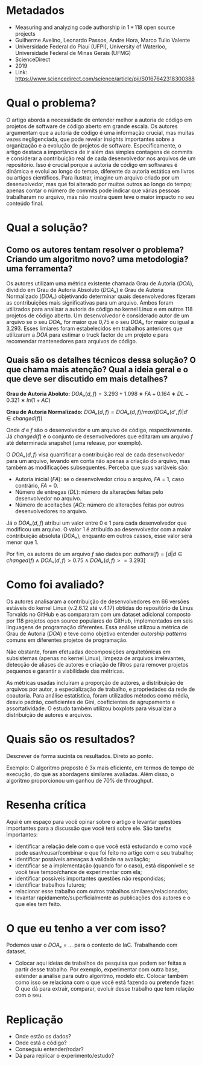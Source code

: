 # Metadados

* Measuring and analyzing code authorship in 1 + 118 open source projects
* Guilherme Avelino, Leonardo Passos, Andre Hora, Marco Tulio Valente
* Universidade Federal do Piauí (UFPI), University of Waterloo, Universidade Federal de Minas Gerais (UFMG)
* ScienceDirect
* 2019
* Link: https://www.sciencedirect.com/science/article/pii/S0167642318300388

# Qual o problema?

O artigo aborda a necessidade de entender melhor a autoria de código em projetos de software de código aberto em grande escala. Os autores argumentam que a autoria de código é uma informação crucial, mas muitas vezes negligenciada, que pode revelar insights importantes sobre a organização e a evolução de projetos de software. Especificamente, o artigo destaca a importância de ir além das simples contagens de commits e considerar a contribuição real de cada desenvolvedor nos arquivos de um repositório. Isso é crucial porque a autoria de código em softwares é dinâmica e evolui ao longo do tempo, diferente da autoria estática em livros ou artigos científicos. Para ilustrar, imagine um arquivo criado por um desenvolvedor, mas que foi alterado por muitos outros ao longo do tempo; apenas contar o número de commits pode indicar que várias pessoas trabalharam no arquivo, mas não mostra quem teve o maior impacto no seu conteúdo final.

# Qual a solução?

## Como os autores tentam resolver o problema? Criando um algoritmo novo? uma metodologia? uma ferramenta? 

Os autores utilizam uma métrica existente chamada Grau de Autoria ($DOA$), dividido em Grau de Autoria Absoluto ($DOAₐ$) e Grau de Autoria Normalizado ($DOAₙ$) objetivando determinar quais desenvolvedores fizeram as contribuições mais significativas para um arquivo. Ambos foram utilizados para analisar a autoria de código no kernel Linux e em outros 118 projetos de código aberto. Um desenvolvedor é considerado autor de um arquivo se o seu $DOAₙ$ for maior que 0,75 e o seu $DOAₐ$ for maior ou igual a 3,293. Esses limiares foram estabelecidos em trabalhos anteriores que utilizaram a $DOA$ para estimar o truck factor de um projeto e para recomendar mantenedores para arquivos de código.

## Quais são os detalhes técnicos dessa solução? O que chama mais atenção? Qual a ideia geral e o que deve ser discutido em mais detalhes?

**Grau de Autoria Aboluto:**
$DOAₐ(d, f) = 3.293 + 1.098 ∗ FA + 0.164 ∗ DL − 0.321 ∗ ln(1 + AC)$

**Grau de Autoria Normalizado:**
$DOAₙ (d, f) = DOAₐ (d, f)/max({DOAₐ (d', f) | d' ∈ changed(f)})$

Onde $d$ e $f$ são o desenvolvedor e um arquivo de código, respectivamente. Já $changed(f)$ é o conjunto de desenvolvedores que editaram um arquivo $f$ até determinada snapshot (uma release, por exemplo).

O $DOAₐ(d,f)$ visa quantificar a contribuição real de cada desenvolvedor para um arquivo, levando em conta não apenas a criação do arquivo, mas também as modificações subsequentes. Perceba que suas variáveis são:
* Autoria inicial ($FA$): se o desenvolvedor criou o arquivo, $FA$ = 1, caso contrário, $FA$ = 0.
* Número de entregas ($DL$): número de alterações feitas pelo desenvolvedor no arquivo.
* Número de aceitações ($AC$): número de alterações feitas por outros desenvolvedores no arquivo.

Já o $DOAₙ(d, f)$ atribui um valor entre 0 e 1 para cada desenvolvedor que modificou um arquivo. O valor 1 é atribuído ao desenvolvedor com a maior contribuição absoluta ($DOAₐ$), enquanto em outros cassos, esse valor será menor que 1.

Por fim, os autores de um arquivo $f$ são dados por: $authors(f) = [d | d ∈ changed(f) ∧ DOAₙ(d, f) > 0.75 ∧ DOAₐ(d,f) >= 3.293]$

# Como foi avaliado?

Os autores analisaram a contribuição de desenvolvedores em 66 versões estáveis do kernel Linux (v.2.6.12 até v.4.17) obtidas do repositório de Linus Torvalds no GitHub e as compararam com um dataset adicional composto por 118 projetos open source populares do GitHub, implementados em seis linguagens de programação diferentes. Essa análise utilizou a métrica de Grau de Autoria ($DOA$) e teve como objetivo entender *autorship patterns* comuns em diferentes projetos de programação.

Não obstante, foram efetuadas decomposições arquitetônicas em subsistemas (apenas no kernel Linux), limpeza de arquivos irrelevantes, detecção de aliases de autores e criação de filtros para remover projetos pequenos e garantir a viabilidade das métricas.

As métricas usadas incluíram a proporção de autores, a distribuição de arquivos por autor, a especialização de trabalho, e propriedades da rede de coautoria. Para análise estatística, foram utilizados métodos como média, desvio padrão, coeficientes de Gini, coeficientes de agrupamento e assortatividade. O estudo também utilizou boxplots para visualizar a distribuição de autores e arquivos.

# Quais são os resultados?

Descrever de forma sucinta os resultados. Direto ao ponto.

Exemplo: O algoritmo proposto é 3x mais eficiente, em termos de tempo de execução, do que as abordagens similares avaliadas. Além disso, o algoritmo proporcionou um ganhou de 70% de throughput.


# Resenha crítica

Aqui é um espaço para você opinar sobre o artigo e levantar questões importantes para a discussão que você terá sobre ele. São tarefas importantes:
	
* identificar a relação dele com o que você está estudando e como você pode usar/reusar/combinar o que foi feito no artigo com o seu trabalho;
* identificar possíveis ameaças à validade na avaliação;
* identificar se a implementação (quando for o caso), está disponível e se você teve tempo/chance de experimentar com ela;
* identificar possíveis importantes questões não respondidas;
* identificar trabalhos futuros;
* relacionar esse trabalho com outros trabalhos similares/relacionados;
* levantar rapidamente/superficialmente as publicações dos autores e o que eles tem feito.

# O que eu tenho a ver com isso?

Podemos usar o $DOAₐ$ = ... para o contexto de IaC. Trabalhando com dataset.

* Colocar aqui ideias de trabalhos de pesquisa que podem ser feitas a partir desse trabalho. Por exemplo, experimentar com outra base, estender a análise para outro algoritmo, modelo etc. Colocar também como isso se relaciona com o que você está fazendo ou pretende fazer. O que dá para extrair, comparar, evoluir desse trabalho que tem relação com o seu.

# Replicação

* Onde estão os dados?
* Onde está o código?
* Conseguiu entender/rodar?
* Dá para replicar o experimento/estudo?
